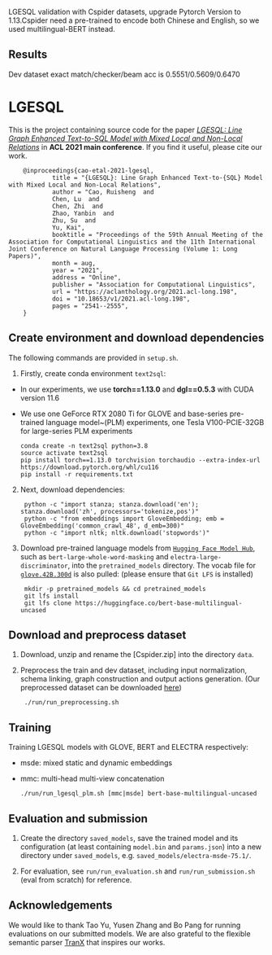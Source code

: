 LGESQL validation with Cspider datasets, upgrade Pytorch Version to 1.13.Cspider need a pre-trained to encode both Chinese and English, so we used multilingual-BERT instead.

## Results

Dev dataset exact match/checker/beam acc is 0.5551/0.5609/0.6470

# LGESQL

This is the project containing source code for the paper [*LGESQL: Line Graph Enhanced Text-to-SQL Model with Mixed Local and Non-Local Relations*](https://arxiv.org/abs/2004.12299) in **ACL 2021 main conference**. If you find it useful, please cite our work.

        @inproceedings{cao-etal-2021-lgesql,
                title = "{LGESQL}: Line Graph Enhanced Text-to-{SQL} Model with Mixed Local and Non-Local Relations",
                author = "Cao, Ruisheng  and
                Chen, Lu  and
                Chen, Zhi  and
                Zhao, Yanbin  and
                Zhu, Su  and
                Yu, Kai",
                booktitle = "Proceedings of the 59th Annual Meeting of the Association for Computational Linguistics and the 11th International Joint Conference on Natural Language Processing (Volume 1: Long Papers)",
                month = aug,
                year = "2021",
                address = "Online",
                publisher = "Association for Computational Linguistics",
                url = "https://aclanthology.org/2021.acl-long.198",
                doi = "10.18653/v1/2021.acl-long.198",
                pages = "2541--2555",
        }


## Create environment and download dependencies
The following commands are provided in `setup.sh`.

1. Firstly, create conda environment `text2sql`:
  - In our experiments, we use **torch==1.13.0** and **dgl==0.5.3** with CUDA version 11.6
  - We use one GeForce RTX 2080 Ti for GLOVE and base-series pre-trained language model~(PLM) experiments, one Tesla V100-PCIE-32GB for large-series PLM experiments
    
        conda create -n text2sql python=3.8
        source activate text2sql
        pip install torch==1.13.0 torchvision torchaudio --extra-index-url https://download.pytorch.org/whl/cu116
        pip install -r requirements.txt

2. Next, download dependencies:

        python -c "import stanza; stanza.download('en'); stanza.download('zh', processors='tokenize,pos')"
        python -c "from embeddings import GloveEmbedding; emb = GloveEmbedding('common_crawl_48', d_emb=300)"
        python -c "import nltk; nltk.download('stopwords')"

3. Download pre-trained language models from [`Hugging Face Model Hub`](https://huggingface.co/models), such as `bert-large-whole-word-masking` and `electra-large-discriminator`, into the `pretrained_models` directory. The vocab file for [`glove.42B.300d`](http://nlp.stanford.edu/data/glove.42B.300d.zip) is also pulled: (please ensure that `Git LFS` is installed)

        mkdir -p pretrained_models && cd pretrained_models
        git lfs install
        git lfs clone https://huggingface.co/bert-base-multilingual-uncased

## Download and preprocess dataset

1. Download, unzip and rename the [Cspider.zip] into the directory `data`.

2. Preprocess the train and dev dataset, including input normalization, schema linking, graph construction and output actions generation. (Our preprocessed dataset can be downloaded [here](https://drive.google.com/file/d/1L8sWlp7J9LWjw9MP2bHGsf0wC4xLAyxO/view?usp=sharing))

        ./run/run_preprocessing.sh

## Training

Training LGESQL models with GLOVE, BERT and ELECTRA respectively:
  - msde: mixed static and dynamic embeddings
  - mmc: multi-head multi-view concatenation

        ./run/run_lgesql_plm.sh [mmc|msde] bert-base-multilingual-uncased

## Evaluation and submission

1. Create the directory `saved_models`, save the trained model and its configuration (at least containing `model.bin` and `params.json`) into a new directory under `saved_models`, e.g. `saved_models/electra-msde-75.1/`.

2. For evaluation, see `run/run_evaluation.sh` and `run/run_submission.sh` (eval from scratch) for reference.

## Acknowledgements

We would like to thank Tao Yu, Yusen Zhang and Bo Pang for running evaluations on our submitted models. We are also grateful to the flexible semantic parser [TranX](https://github.com/pcyin/tranX) that inspires our works.
